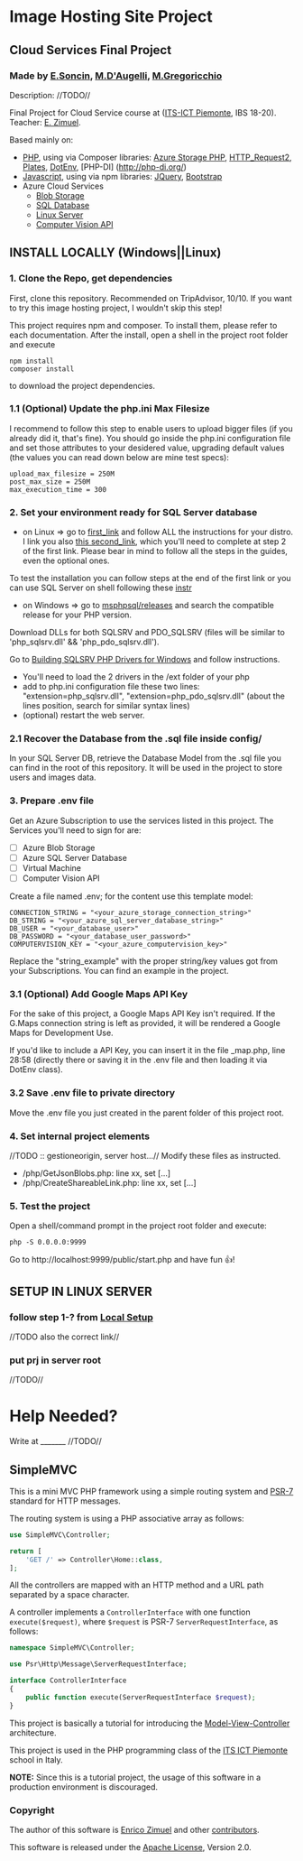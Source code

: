 # Image Hosting Site Project
## Cloud Services Final Project
### Made by [E.Soncin](https://github.com/erikasoncin), [M.D'Augelli](https://github.com/MariodAugelli97), [M.Gregoricchio](https://www.matteogregoricchio.com/)
Description:
//TODO//

Final Project for Cloud Service course at ([ITS-ICT Piemonte](http://www.its-ictpiemonte.it/), IBS 18-20). Teacher: [E. Zimuel](https://github.com/ezimuel).

Based mainly on:
- [PHP](https://php.net/>), using via Composer libraries: [Azure Storage PHP](https://github.com/Azure/azure-storage-php), [HTTP_Request2](https://packagist.org/packages/pear/http_request2), [Plates](https://packagist.org/packages/league/plates), [DotEnv](https://packagist.org/packages/vlucas/phpdotenv), [PHP-DI] (http://php-di.org/)
- [Javascript](https://www.javascript.com/), using via npm libraries: [JQuery](https://jquery.com/), [Bootstrap](https://getbootstrap.com/)
- Azure Cloud Services
  - [Blob Storage](https://azure.microsoft.com/it-it/services/storage/blobs/)
  - [SQL Database](https://azure.microsoft.com/en-in/services/sql-database/)
  - [Linux Server](https://azure.microsoft.com/en-us/services/virtual-machines/)
  - [Computer Vision API](https://azure.microsoft.com/en-us/services/cognitive-services/computer-vision/)

## INSTALL LOCALLY (Windows||Linux)
### 1. Clone the Repo, get dependencies
First, clone this repository. Recommended on TripAdvisor, 10/10. If you want to try this image hosting project, I wouldn't skip this step!

This project requires npm and composer. To install them, please refer to each documentation. After the install, open a shell in the project root folder and execute
```
npm install
composer install
```
to download the project dependencies.

### 1.1 (Optional) Update the php.ini Max Filesize
I recommend to follow this step to enable users to upload bigger files (if you already did it, that's fine).
You should go inside the php.ini configuration file and set those attributes to your desidered value, upgrading default values (the values you can read down below are mine test specs):
```
upload_max_filesize = 250M
post_max_size = 250M
max_execution_time = 300  
```

### 2. Set your environment ready for SQL Server database
- on Linux => go to [first_link](https://docs.microsoft.com/it-it/sql/connect/php/installation-tutorial-linux-mac?view=sql-server-2017) and follow ALL the instructions for your distro. I link you also [this second_link](https://docs.microsoft.com/it-it/sql/connect/odbc/linux-mac/installing-the-microsoft-odbc-driver-for-sql-server?view=sql-server-2017), which you'll need to complete at step 2 of the first link. Please bear in mind to follow all the steps in the guides, even the optional ones.

To test the installation you can follow steps at the end of the first link or you can use SQL Server on shell following these [instr](https://docs.microsoft.com/it-it/sql/linux/quickstart-install-connect-ubuntu?view=sql-server-2017)

- on Windows => go to [msphpsql/releases](https://github.com/Microsoft/msphpsql/releases) and search the compatible release for your PHP version.

Download DLLs for both SQLSRV and PDO_SQLSRV (files will be similar to 'php_sqlsrv.dll' && 'php_pdo_sqlsrv.dll').

Go to [Building SQLSRV PHP Drivers for Windows](https://github.com/microsoft/msphpsql/blob/master/README.md#building-and-installing-the-drivers-on-windows) and follow instructions.
  + You'll need to load the 2 drivers in the /ext folder of your php
  + add to php.ini configuration file these two lines: "extension=php_sqlsrv.dll",  "extension=php_pdo_sqlsrv.dll" (about the lines position, search for similar syntax lines)
  + (optional) restart the web server.

### 2.1 Recover the Database from the .sql file inside config/
In your SQL Server DB, retrieve the Database Model from the .sql file you can find in the root of this repository.
It will be used in the project to store users and images data.

### 3. Prepare .env file
Get an Azure Subscription to use the services listed in this project. The Services you'll need to sign for are:
- [ ] Azure Blob Storage
- [ ] Azure SQL Server Database
- [ ] Virtual Machine
- [ ] Computer Vision API

Create a file named .env; for the content use this template model:
```
CONNECTION_STRING = "<your_azure_storage_connection_string>"
DB_STRING = "<your_azure_sql_server_database_string>"
DB_USER = "<your_database_user>"
DB_PASSWORD = "<your_database_user_password>"
COMPUTERVISION_KEY = "<your_azure_computervision_key>"
```
Replace the "string_example" with the proper string/key values got from your Subscriptions. You can find an example in the project.

### 3.1 (Optional) Add Google Maps API Key
For the sake of this project, a Google Maps API Key isn't required. If the G.Maps connection string is left as provided, it will be rendered a Google Maps for Development Use.

If you'd like to include a API Key, you can insert it in the file \_map.php, line 28:58 (directly there or saving it in the .env file and then loading it via DotEnv class).

### 3.2 Save .env file to private directory
Move the .env file you just created in the parent folder of this project root.

### 4. Set internal project elements
//TODO :: gestioneorigin, server host...//
Modify these files as instructed.
- /php/GetJsonBlobs.php: line xx, set [...]
- /php/CreateShareableLink.php: line xx, set [...]

### 5. Test the project
Open a shell/command prompt in the project root folder and execute:
```
php -S 0.0.0.0:9999
```
Go to http://localhost:9999/public/start.php and have fun :+1:!

## SETUP IN LINUX SERVER
### follow step 1-? from [Local Setup](https://github.com/followynne/ITS_CloudProject_SoncinDAugelliGregoricchio#install-locally-windows-linux)
//TODO also the correct link//
### put prj in server root
//TODO//

# Help Needed?
Write at _______ //TODO//
## SimpleMVC

This is a mini MVC PHP framework using a simple routing system and [PSR-7](https://www.php-fig.org/psr/psr-7/) standard for HTTP messages.

The routing system is using a PHP associative array as follows:

```php
use SimpleMVC\Controller;

return [
    'GET /' => Controller\Home::class,
];
```

All the controllers are mapped with an HTTP method and a URL path separated by a space character.

A controller implements a `ControllerInterface` with one function `execute($request)`, where `$request` is PSR-7 `ServerRequestInterface`, as follows:

```php
namespace SimpleMVC\Controller;

use Psr\Http\Message\ServerRequestInterface;

interface ControllerInterface
{
    public function execute(ServerRequestInterface $request);
}
```

This project is basically a tutorial for introducing the [Model-View-Controller](https://en.wikipedia.org/wiki/Model%E2%80%93view%E2%80%93controller) architecture.

This project is used in the PHP programming class of the [ITS ICT Piemonte](http://www.its-ictpiemonte.it/) school in Italy.

**NOTE:** Since this is a tutorial project, the usage of this software in a production environment is discouraged.

### Copyright

The author of this software is [Enrico Zimuel](https://github.com/ezimuel/) and other [contributors](https://github.com/ezimuel/SimpleMVC/graphs/contributors).

This software is released under the [Apache License](/LICENSE), Version 2.0.
